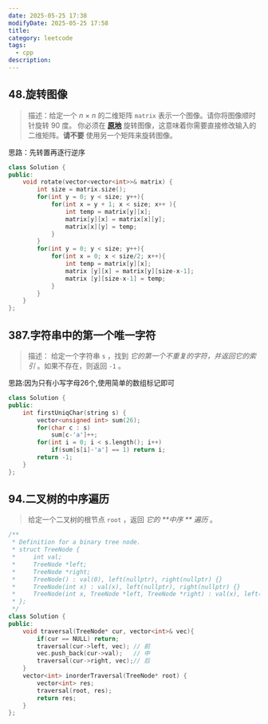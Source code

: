 ```yaml
---
date: 2025-05-25 17:38
modifyDate: 2025-05-25 17:58
title: 
category: leetcode
tags:
  - cpp
description:
---
```

## 48.旋转图像
>描述：给定一个 _n_ × _n_ 的二维矩阵 `matrix` 表示一个图像。请你将图像顺时针旋转 90 度。
>你必须在 **[原地](https://baike.baidu.com/item/%E5%8E%9F%E5%9C%B0%E7%AE%97%E6%B3%95)** 旋转图像，这意味着你需要直接修改输入的二维矩阵。**请不要** 使用另一个矩阵来旋转图像。

思路：先转置再逐行逆序
```cpp
class Solution {
public:
    void rotate(vector<vector<int>>& matrix) {
        int size = matrix.size();
        for(int y = 0; y < size; y++){
            for(int x = y + 1; x < size; x++ ){
                int temp = matrix[y][x];
                matrix[y][x] = matrix[x][y];
                matrix[x][y] = temp;
            }
        }
        for(int y = 0; y < size; y++){
            for(int x = 0; x < size/2; x++){
                int temp = matrix[y][x];
                matrix [y][x] = matrix[y][size-x-1];
                matrix [y][size-x-1] = temp;
            }
        }
    }
};
```

## 387.字符串中的第一个唯一字符

>描述： 给定一个字符串 `s` ，找到 _它的第一个不重复的字符，并返回它的索引_ 。如果不存在，则返回 `-1` 。

思路:因为只有小写字母26个,使用简单的数组标记即可
```cpp
class Solution {
public:
    int firstUniqChar(string s) {
        vector<unsigned int> sum(26);
        for(char c : s)
            sum[c-'a']++;
        for(int i = 0; i < s.length(); i++)
            if(sum[s[i]-'a'] == 1) return i;
        return -1;
    }
};
```

## 94.二叉树的中序遍历
>给定一个二叉树的根节点 `root` ，返回 _它的 **中序  ** 遍历_ 。

```cpp
/**
 * Definition for a binary tree node.
 * struct TreeNode {
 *     int val;
 *     TreeNode *left;
 *     TreeNode *right;
 *     TreeNode() : val(0), left(nullptr), right(nullptr) {}
 *     TreeNode(int x) : val(x), left(nullptr), right(nullptr) {}
 *     TreeNode(int x, TreeNode *left, TreeNode *right) : val(x), left(left), right(right) {}
 * };
 */
class Solution {
public:
    void traversal(TreeNode* cur, vector<int>& vec){
        if(cur == NULL) return;
        traversal(cur->left, vec); // 前
        vec.push_back(cur->val);   // 中
        traversal(cur->right, vec);// 后
    }
    vector<int> inorderTraversal(TreeNode* root) {
        vector<int> res;
        traversal(root, res);
        return res;
    }
};
```


